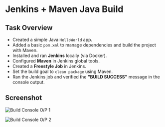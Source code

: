 # Jenkins + Maven Java Build

## Task Overview  

- Created a simple Java `HelloWorld` app.
- Added a basic `pom.xml` to manage dependencies and build the project with Maven.
- Installed and ran **Jenkins** locally (via Docker).
- Configured **Maven** in Jenkins global tools.
- Created a **Freestyle Job** in Jenkins.
- Set the build goal to `clean package` using Maven.
- Ran the Jenkins job and verified the **"BUILD SUCCESS"** message in the console output.

## Screenshot

![Build Console O/P 1](../ss.png)

![Build Console O/P 2](../ss2.png)
